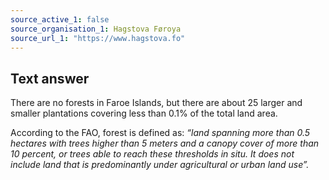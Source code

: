 ```yaml
---
source_active_1: false
source_organisation_1: Hagstova Føroya
source_url_1: "https://www.hagstova.fo"
---
```

## Text answer
There are no forests in Faroe Islands, but there are about 25 larger and smaller plantations covering less than 0.1% of the total land area.  
  
According to the FAO, forest is defined as: *“land spanning more than 0.5 hectares with trees higher than 5 meters and a canopy cover of more than 10 percent, or trees able to reach these thresholds in situ. It does not include land that is predominantly under agricultural or urban land use”.*
